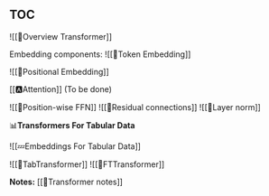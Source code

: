 
## TOC

![[🗼Overview Transformer]]

Embedding components:
![[🛌Token Embedding]]

![[🧵Positional Embedding]]

[[🅰️Attention]]
(To be done)


![[🎱Position-wise FFN]]
![[🔗Residual connections]]
![[🍔Layer norm]]

📊**Transformers For Tabular Data**

![[💤Embeddings For Tabular Data]]


![[🤖TabTransformer]]
![[🤖FTTransformer]]

**Notes:**
[[🤖Transformer notes]]
